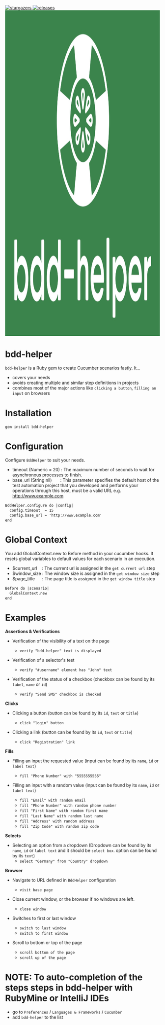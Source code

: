 <div>
  <a href="https://img.shields.io/github/stars/kloia/bdd-helper/stargazers">
    <img src="https://img.shields.io/github/stars/kloia/bdd-helper?style=social" alt="stargazers"/>
  </a>
  <a href="https://github.com/kloia/bdd-helper/releases">
    <img src="https://img.shields.io/github/release/kloia/bdd-helper.svg" alt="releases"/>
  </a>
</div>

<img src="resources/bdd-helper-logo-white.jpg" height="1057" alt="bdd-helper"/>

# bdd-helper

`bdd-helper` is a Ruby gem to create Cucumber scenarios fastly. It...

* covers your needs
* avoids creating multiple and similar step definitions in projects
* combines most of the major actions like `clicking a button`, `filling an input` on browsers

# Installation

```
gem install bdd-helper
```

# Configuration

Configure `BddHelper` to suit your needs.

- timeout (Numeric = 20)  : The maximum number of seconds to wait for asynchronous processes to finish.
- base_url (String nil)   &nbsp;&nbsp;&nbsp;&nbsp;&nbsp;&nbsp;: This parameter specifies the default host of the test
  automation project that you developed and performs your operations through this host, must be a valid URL
  e.g. http://www.example.com

```
BddHelper.configure do |config|
  config.timeout  = 15 
  config.base_url = 'http://www.example.com'
end
```

# Global Context

You add GlobalContext.new to Before method in your cucumber hooks. It resets global variables to default values for each
scenario in an execution.

- $current_url &nbsp;&nbsp;&nbsp;: The current url is assigned in the `get current url` step
- $window_size  : The window size is assigned in the `get window size` step
- $page_title&nbsp;&nbsp;&nbsp;&nbsp;&nbsp; : The page title is assigned in the `get window title` step

```
Before do |scenario|
  GlobalContext.new
end
```

# Examples

**Assertions & Verifications**

* Verification of the visibility of a text on the page
    * `verify "bdd-helper" text is displayed`


* Verification of a selector's test
    * `verify "#username" element has "John" text`


* Verification of the status of a checkbox (checkbox can be found by its `label`, `name` or `id`)
    * `verify "Send SMS" checkbox is checked`

**Clicks**

* Clicking a button (button can be found by its `id`, `text` or `title`)
    * `click "login" button`


* Clicking a link (button can be found by its `id`, `text` or `title`)
    * `click "Registration" link`

**Fills**

* Filling an input the requested value (input can be found by its `name`, `id` or `label text`)
    * `fill "Phone Number" with "5555555555"`


* Filling an input with a random value (input can be found by its `name`, `id` or `label text`)
    * `fill "Email" with random email`
    * `fill "Phone Number" with random phone number`
    * `fill "First Name" with random first name`
    * `fill "Last Name" with random last name`
    * `fill "Address" with random address`
    * `fill "Zip Code" with random zip code`

**Selects**

* Selecting an option from a dropdown
  (Dropdown can be found by its `name`, `id` or `label text` and it should be `select box`. option can be found by
  its `text`)
    * `select "Germany" from "Country" dropdown`

**Browser**

* Navigate to URL defined in `BddHelper` configuration
    * `visit base page`


* Close current window, or the browser if no windows are left.
    * `close window`


* Switches to first or last window
    * `switch to last window`
    * `switch to first window`


* Scroll to bottom or top of the page
    * `scroll bottom of the page`
    * `scroll up of the page`

# NOTE: To auto-completion of the steps steps in bdd-helper with RubyMine or IntelliJ IDEs

* go to `Preferences` / `Languages & Frameworks` / `Cucumber`
* add `bdd-helper` to the list
